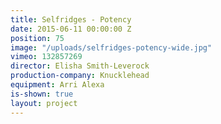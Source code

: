 ```yaml
---
title: Selfridges - Potency
date: 2015-06-11 00:00:00 Z
position: 75
image: "/uploads/selfridges-potency-wide.jpg"
vimeo: 132857269
director: Elisha Smith-Leverock
production-company: Knucklehead
equipment: Arri Alexa
is-shown: true
layout: project
---
```


